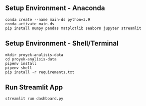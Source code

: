 ## Setup Environment - Anaconda
```
conda create --name main-ds python=3.9
conda activate main-ds
pip install numpy pandas matplotlib seaborn jupyter streamlit
```

## Setup Environment - Shell/Terminal
```
mkdir proyek-analisis-data
cd proyek-analisis-data
pipenv install
pipenv shell
pip install -r requirements.txt
```

## Run Streamlit App
```
streamlit run dashboard.py
```